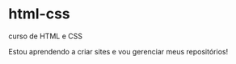 # html-css
 curso de HTML e CSS

 Estou aprendendo a criar sites e vou gerenciar meus repositórios!
